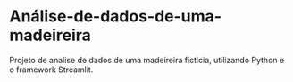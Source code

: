 # Análise-de-dados-de-uma-madeireira
Projeto de analise de dados de uma madeireira ficticia, utilizando Python e o framework Streamlit.
